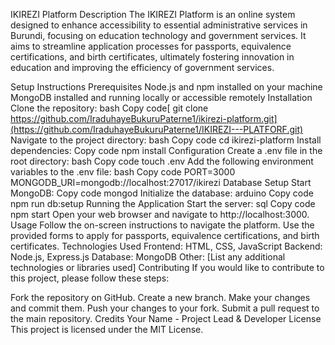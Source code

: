 IKIREZI Platform
Description
The IKIREZI Platform is an online system designed to enhance accessibility to essential administrative services in Burundi, focusing on education technology and government services. It aims to streamline application processes for passports, equivalence certifications, and birth certificates, ultimately fostering innovation in education and improving the efficiency of government services.

Setup Instructions
Prerequisites
Node.js and npm installed on your machine
MongoDB installed and running locally or accessible remotely
Installation
Clone the repository:
bash
Copy code[
git clone https://github.com/IraduhayeBukuruPaterne1/ikirezi-platform.git](https://github.com/IraduhayeBukuruPaterne1/IKIREZI---PLATFORF.git)
Navigate to the project directory:
bash
Copy code
cd ikirezi-platform
Install dependencies:
Copy code
npm install
Configuration
Create a .env file in the root directory:
bash
Copy code
touch .env
Add the following environment variables to the .env file:
bash
Copy code
PORT=3000
MONGODB_URI=mongodb://localhost:27017/ikirezi
Database Setup
Start MongoDB:
Copy code
mongod
Initialize the database:
arduino
Copy code
npm run db:setup
Running the Application
Start the server:
sql
Copy code
npm start
Open your web browser and navigate to http://localhost:3000.
Usage
Follow the on-screen instructions to navigate the platform.
Use the provided forms to apply for passports, equivalence certifications, and birth certificates.
Technologies Used
Frontend: HTML, CSS, JavaScript
Backend: Node.js, Express.js
Database: MongoDB
Other: [List any additional technologies or libraries used]
Contributing
If you would like to contribute to this project, please follow these steps:

Fork the repository on GitHub.
Create a new branch.
Make your changes and commit them.
Push your changes to your fork.
Submit a pull request to the main repository.
Credits
Your Name - Project Lead & Developer
License
This project is licensed under the MIT License.

